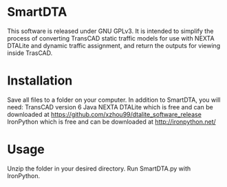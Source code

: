 # SmartDTA
This software is released under GNU GPLv3.  It is intended to simplify the process of converting TransCAD static traffic models for use with NEXTA DTALite and dynamic traffic assignment, and return the outputs for viewing inside TrasCAD.

# Installation
Save all files to a folder on your computer.  In addition to SmartDTA, you will need:
TransCAD version 6
Java
NEXTA DTALite which is free and can be downloaded at https://github.com/xzhou99/dtalite_software_release
IronPython which is free and can be downloaded at http://ironpython.net/

# Usage
Unzip the folder in your desired directory.  Run SmartDTA.py with IronPython.
